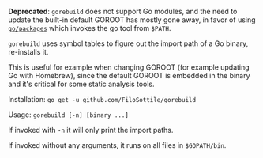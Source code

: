 **Deprecated**: `gorebuild` does not support Go modules, and the need to update the built-in default GOROOT has mostly gone away, in favor of using [`go/packages`](https://pkg.go.dev/golang.org/x/tools/go/packages) which invokes the go tool from `$PATH`.

`gorebuild` uses symbol tables to figure out the import path of a Go binary, re-installs it.

This is useful for example when changing GOROOT (for example updating Go with Homebrew), since the default GOROOT is embedded in the binary and it's critical for some static analysis tools.

Installation: `go get -u github.com/FiloSottile/gorebuild`

Usage: `gorebuild [-n] [binary ...]`

If invoked with `-n` it will only print the import paths.

If invoked without any arguments, it runs on all files in `$GOPATH/bin`.
